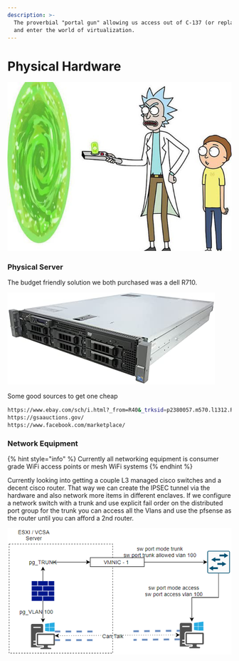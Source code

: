 ```yaml
---
description: >-
  The proverbial "portal gun" allowing us access out of C-137 (or replacement)
  and enter the world of virtualization.
---
```


# Physical Hardware

![](../../.gitbook/assets/image%20%2816%29.png)

### Physical Server 

The budget friendly solution we both purchased was a dell R710.

 

![](../../.gitbook/assets/image%20%285%29.png)

 Some good sources to get one cheap

```bash
https://www.ebay.com/sch/i.html?_from=R40&_trksid=p2380057.m570.l1312.R2.TR0.TRC0.A0.H1.X.TRS2&_nkw=dell+r710&_sacat=0
https://gsaauctions.gov/
https://www.facebook.com/marketplace/
```

### Network Equipment

{% hint style="info" %}
Currently all networking equipment is consumer grade WiFi access points or mesh WiFi systems 
{% endhint %}

Currently looking into getting a couple L3 managed cisco switches and a decent cisco router. That way we can create the IPSEC tunnel via the hardware and also network more items in different enclaves. If we configure a network switch with a trunk and use explicit fail order on the distributed port group for the trunk you can access all the Vlans and use the pfsense as the router until you can afford a 2nd router. 

![This is the general principle described above \(except the wan stuff\) that will facilitate hardware in the loop.](../../.gitbook/assets/image%20%286%29.png)











